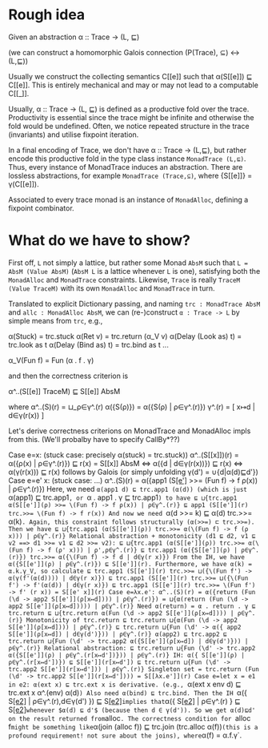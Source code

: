 # Rough idea

Given an abstraction α :: Trace -> (L, ⊑)

(we can construct a homomorphic Galois connection (P(Trace), ⊆) <-> (L,⊑))

Usually we construct the collecting semantics C[[e]] such that α(S[[e]]) ⊑ C[[e]].
This is entirely mechanical and may or may not lead to a computable C[[_]].

Usually, α :: Trace -> (L, ⊑) is defined as a productive fold over the trace.
Productivity is essential since the trace might be infinite and otherwise the fold would be undefined.
Often, we notice repeated structure in the trace (invariants) and utilise fixpoint iteration.

In a final encoding of Trace, we don't have α :: Trace -> (L,⊑), but rather
encode this productive fold in the type class instance `MonadTrace (L,⊑)`.
Thus, every instance of MonadTrace induces an abstraction.
There are lossless abstractions, for example `MonadTrace (Trace,⊆)`, where {S[[e]]} = γ(C[[e]]).

Associated to every trace monad is an instance of `MonadAlloc`, defining a fixpoint combinator.

# What do we have to show?

First off, `L` not simply a lattice, but rather some Monad `AbsM` such that `L = AbsM (Value AbsM)` (`AbsM L` is a lattice whenever `L` is one),
satisfying both the `MonadAlloc` and `MonadTrace` constraints.
Likewise, `Trace` is really `TraceM (Value TraceM)` with its own `MonadAlloc` and `MonadTrace` in turn.

Translated to explicit Dictionary passing, and naming `trc : MonadTrace AbsM` and `allc : MonadAlloc AbsM`,
we can (re-)construct `α : Trace -> L` by simple means from `trc`, e.g.,

  α(Stuck) = trc.stuck
  α(Ret v) = trc.return (α_V v)
  α(Delay (Look as) t) = trc.look as t
  α(Delay (Bind as) t) = trc.bind as t
  ...

  α_V(Fun f) = Fun (α . f . γ)

and then the correctness criterion is

  α^..(S[[e]] TraceM) ⊑ S[[e]] AbsM

where
  α^..(S)(r) = ⊔_ρ∈γ^.(r) α({S(ρ)}) = α({S(ρ) | ρ∈γ^.(r)})
  γ^.(r) = [ x↦d | d∈γ(r(x)) ]

Let's derive correctness criterions on MonadTrace and MonadAlloc impls from this.
(We'll probalby have to specify CallBy*??)

Case e=x:
  (stuck case: precisely α(stuck) = trc.stuck))
  α^..(S[[x]])(r) = α({ρ(x) | ρ∈γ^.(r)}) ⊑ r(x) = S[[x]] AbsM
  <=>
  α({d | d∈γ(r(x))}) ⊑ r(x)
  <=>
  α(γ(r(x))) ⊑ r(x) follows by Galois (or simply unfolding γ(d') = ∪{d|α(d)⊑d'})
Case e=e' x:
  (stuck case: ...)
    α^..(S)(r)
  = α({app1 (S[[e']](ρ) >>= \(Fun f) -> f ρ(x)) | ρ∈γ^.(r)})
  Here, we need `α(app1 d) ⊑ trc.app1 (α(d)) (which is just `α(app1) ⊑ trc.app1`, or `α . app1 . γ ⊑ trc.app1`) to have
  ⊑ ⊔{trc.app1 α(S[[e']](ρ) >>= \(Fun f) -> f ρ(x)) | ρ∈γ^.(r)} ⊑ app1 (S[[e']](r) trc.>>= \(Fun f) -> f r(x))
  And now we need `α(d >>= k) ⊑ α(d) trc.>>= α(k)`. Again, this constraint follows structurally (α(>>=) ⊏ trc.>>=). Then we have
  ⊑ ⊔{trc.app1 (α(S[[e']](ρ)) trc.>>= α(\(Fun f) -> f (ρ x))) | ρ∈γ^.(r)}
  Relational abstraction + monotonicity (d1 ⊑ d2, v1 ⊑ v2 ==> d1 >>= v1 ⊑ d2 >>= v2):
  ⊑ ⊔{trc.app1 (α(S[[e']](ρ)) trc.>>= α(\(Fun f) -> f (ρ' x))) | ρ',ρ∈γ^.(r)}
  ⊑ trc.app1 (α({S[[e']](ρ) | ρ∈γ^.(r)}) trc.>>= α({\(Fun f) -> f d | d∈γ(r x)})
  From the IH, we have α({S[[e']](ρ) | ρ∈γ^.(r)}) ⊑ S[[e']](r). Furthermore, we have α(k) = α.k.γ_V, so calculate
  ⊑ trc.app1 (S[[e']](r) trc.>>= ⊔({\(Fun f') -> α(γ(f'(α(d)))) | d∈γ(r x)})
  ⊑ trc.app1 (S[[e']](r) trc.>>= ⊔({\(Fun f') -> f'(α(d)) | d∈γ(r x)})
  ⊑ trc.app1 (S[[e']](r) trc.>>= \(Fun f') -> f' (r x))
  = S[[e' x]](r)
Case e=λx.e':
    α^..(S)(r)
  = α({return (Fun (\d -> app2 S[[e']](ρ[x↦d]))) | ρ∈γ^.(r)})
  = ⊔{α(return (Fun (\d -> app2 S[[e']](ρ[x↦d])))) | ρ∈γ^.(r)}
  Need α(return) = α . return . γ ⊑ trc.return
  ⊑ ⊔{trc.return α(Fun (\d -> app2 S[[e']](ρ[x↦d]))) | ρ∈γ^.(r)}
  Monotonicity of trc.return
  ⊑ trc.return ⊔{α(Fun (\d -> app2 S[[e']](ρ[x↦d]))) | ρ∈γ^.(r)}
  ⊑ trc.return ⊔{Fun (\d' -> α({ app2 S[[e']](ρ[x↦d]) | d∈γ(d')})) | ρ∈γ^.(r)}
  α(app2) ⊑ trc.app2
  ⊑ trc.return ⊔{Fun (\d' -> trc.app2 α({S[[e']](ρ[x↦d]) | d∈γ(d')})) | ρ∈γ^.(r)}
  Relational abstraction:
  ⊑ trc.return ⊔{Fun (\d' -> trc.app2 α({S[[e']](ρ) | ρ∈γ^.(r[x↦d'])})) | ρ∈γ^.(r)}
  IH: α({ S[[e']](ρ) | ρ∈γ^.(r[x↦d'])}) ⊑ S[[e']](r[x↦d'])
  ⊑ trc.return ⊔{Fun (\d' -> trc.app2 S[[e']](r[x↦d'])) | ρ∈γ^.(r)}
  Singleton set
  = trc.return (Fun (\d' -> trc.app2 S[[e']](r[x↦d'])))
  = S[[λx.e']](r)
Case e=let x = e1 in e2:
  α(ext x) ⊑ trc.ext x is derivative. (e.g., `α(ext x env d) ⊑ trc.ext x α^.(env) α(d)`)
  Also need α(bind) ⊑ trc.bind.
  Then the IH `α({ S[[e2]](ρ[x↦d]) | ρ∈γ^.(r),d∈γ(d') }) ⊑ S[[e2]](r[x↦d'])`
  implies that `α({ S[[e2]](ρ[x↦d]) | ρ∈γ^.(r) } ⊑ S[[e2]](r[x↦d'])` whenever $α(d) ⊑ d'$ (because then d ∈ γ(d')).
  So we get α(d)⊑d' on the result returned from `alloc`.
  The correctness condition for `alloc f` might be something like `α(join (alloc f)) ⊑ trc.join (trc.alloc α(f))` (this is a profound requirement! not sure about the joins),
  where `α(f) = α.f.γ`.


